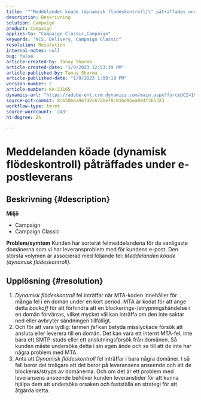 ```yaml
---
title: '""Meddelanden köade (dynamisk flödeskontroll)\" påträffades under e-postleverans"'
description: Beskrivning
solution: Campaign
product: Campaign
applies-to: "Campaign Classic,Campaign"
keywords: "KCS, Delivery, Campaign Classic"
resolution: Resolution
internal-notes: null
bug: false
article-created-by: Tanay Sharma .
article-created-date: "1/9/2023 12:53:39 PM"
article-published-by: Tanay Sharma .
article-published-date: "1/9/2023 1:00:19 PM"
version-number: 2
article-number: KA-21165
dynamics-url: "https://adobe-ent.crm.dynamics.com/main.aspx?forceUCI=1&pagetype=entityrecord&etn=knowledgearticle&id=c7dae09c-1c90-ed11-aad1-6045bd006793"
source-git-commit: 8c650b6a9e742c67abe78c81bd9bea984f365323
workflow-type: tm+mt
source-wordcount: '243'
ht-degree: 2%

---
```


# Meddelanden köade (dynamisk flödeskontroll) påträffades under e-postleverans

## Beskrivning {#description}

<b>Miljö</b>
- Campaign
- Campaign Classic



<b>Problem/symtom</b>
Kunden har sorterat felmeddelandena för de vanligaste domänerna som vi har leveransproblem med för kundens e-post. Den största volymen är associerad med följande fel: *Meddelanden köade (dynamisk flödeskontroll)*.


## Upplösning {#resolution}


1. *Dynamisk flödeskontroll* fel inträffar när MTA-koden innehåller för många fel i en domän under en kort period. MTA är kodat för att ange detta *backoff* för att förhindra att en blockerings-/strypningshändelse i en domän förvärras, vilket mycket väl kan inträffa om den inte saktar ned eller avbryter sändningen tillfälligt.
2. Och för att vara tydlig: termen *fel* kan betyda misslyckade försök att ansluta eller leverera till en domän. Det kan vara ett internt MTA-fel, inte bara ett SMTP-studs eller ett anslutningsförsök från domänen. Så kunden måste undersöka detta i sin egen ände och se till att de inte har några problem med MTA.
3. Anta att *Dynamisk flödeskontroll* fel inträffar i bara några domäner. I så fall beror det troligare att det beror på leveransens anseende och att de blockeras/stryps av domänerna. Och om det är ett problem med leveransens anseende behöver kunden leveranstider för att kunna hjälpa dem att undersöka orsaken och fastställa en strategi för att åtgärda detta.

